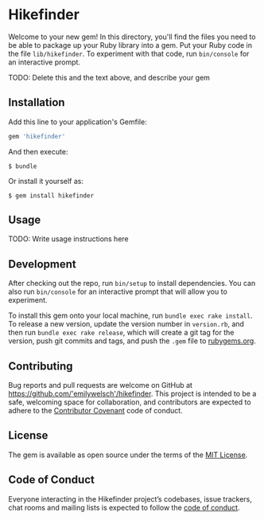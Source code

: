 # Hikefinder

Welcome to your new gem! In this directory, you'll find the files you need to be able to package up your Ruby library into a gem. Put your Ruby code in the file `lib/hikefinder`. To experiment with that code, run `bin/console` for an interactive prompt.

TODO: Delete this and the text above, and describe your gem

## Installation

Add this line to your application's Gemfile:

```ruby
gem 'hikefinder'
```

And then execute:

    $ bundle

Or install it yourself as:

    $ gem install hikefinder

## Usage

TODO: Write usage instructions here

## Development

After checking out the repo, run `bin/setup` to install dependencies. You can also run `bin/console` for an interactive prompt that will allow you to experiment.

To install this gem onto your local machine, run `bundle exec rake install`. To release a new version, update the version number in `version.rb`, and then run `bundle exec rake release`, which will create a git tag for the version, push git commits and tags, and push the `.gem` file to [rubygems.org](https://rubygems.org).

## Contributing

Bug reports and pull requests are welcome on GitHub at https://github.com/'emilywelsch'/hikefinder. This project is intended to be a safe, welcoming space for collaboration, and contributors are expected to adhere to the [Contributor Covenant](http://contributor-covenant.org) code of conduct.

## License

The gem is available as open source under the terms of the [MIT License](https://opensource.org/licenses/MIT).

## Code of Conduct

Everyone interacting in the Hikefinder project’s codebases, issue trackers, chat rooms and mailing lists is expected to follow the [code of conduct](https://github.com/'emilywelsch'/hikefinder/blob/master/CODE_OF_CONDUCT.md).
